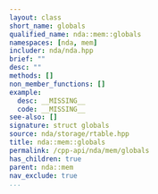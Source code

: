 ```yaml
---
layout: class
short_name: globals
qualified_name: nda::mem::globals
namespaces: [nda, mem]
includer: nda/nda.hpp
brief: ""
desc: ""
methods: []
non_member_functions: []
example:
  desc: __MISSING__
  code: __MISSING__
see-also: []
signature: struct globals
source: nda/storage/rtable.hpp
title: nda::mem::globals
permalink: /cpp-api/nda/mem/globals
has_children: true
parent: nda::mem
nav_exclude: true
...
```


